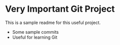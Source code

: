 # Very Important Git Project
This is a sample readme for this useful project.
  * Some sample commits   
  * Useful for learning Git       

